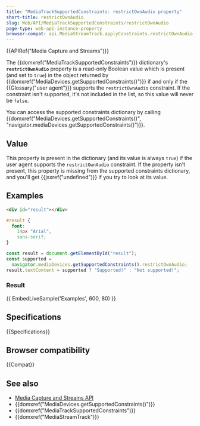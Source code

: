 ```yaml
---
title: "MediaTrackSupportedConstraints: restrictOwnAudio property"
short-title: restrictOwnAudio
slug: Web/API/MediaTrackSupportedConstraints/restrictOwnAudio
page-type: web-api-instance-property
browser-compat: api.MediaStreamTrack.applyConstraints.restrictOwnAudio_constraint
---
```


{{APIRef("Media Capture and Streams")}}

The {{domxref("MediaTrackSupportedConstraints")}} dictionary's **`restrictOwnAudio`** property is a read-only Boolean value which is present (and set to `true`) in the object returned by {{domxref("MediaDevices.getSupportedConstraints()")}} if and only if the {{Glossary("user agent")}} supports the `restrictOwnAudio` constraint. If the constraint isn't supported, it's not included in the list, so this value will never be `false`.

You can access the supported constraints dictionary by calling {{domxref("MediaDevices.getSupportedConstraints()", "navigator.mediaDevices.getSupportedConstraints()")}}.

## Value

This property is present in the dictionary (and its value is always `true`) if the user agent supports the `restrictOwnAudio` constraint. If the property isn't present, this property is missing from the supported constraints dictionary, and you'll get {{jsxref("undefined")}} if you try to look at its value.

## Examples

```html hidden
<div id="result"></div>
```

```css hidden
#result {
  font:
    14px "Arial",
    sans-serif;
}
```

```js
const result = document.getElementById("result");
const supported =
  navigator.mediaDevices.getSupportedConstraints().restrictOwnAudio;
result.textContent = supported ? "Supported!" : "Not supported!";
```

### Result

{{ EmbedLiveSample('Examples', 600, 80) }}

## Specifications

{{Specifications}}

## Browser compatibility

{{Compat}}

## See also

- [Media Capture and Streams API](/en-US/docs/Web/API/Media_Capture_and_Streams_API)
- {{domxref("MediaDevices.getSupportedConstraints()")}}
- {{domxref("MediaTrackSupportedConstraints")}}
- {{domxref("MediaStreamTrack")}}
